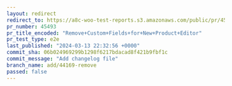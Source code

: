 ```yaml
---
layout: redirect
redirect_to: https://a8c-woo-test-reports.s3.amazonaws.com/public/pr/45493/e2e/index.html
pr_number: 45493
pr_title_encoded: "Remove+Custom+Fields+for+New+Product+Editor"
pr_test_type: e2e
last_published: "2024-03-13 22:32:56 +0000"
commit_sha: 06b024969299b1298f6217bdacad8f421b9fbf1c
commit_message: "Add changelog file"
branch_name: add/44169-remove
passed: false
---
```

